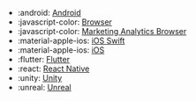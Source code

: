 <!-- To add an entry, first add an SVG logo in overrides/.icons, then add a new line item in the table. Wrap the icon filename in colons to reference it. -->

<div class="grid cards" markdown>

- :android: [Android](/data/sdks/android-kotlin/)
- :javascript-color: [Browser](/data/sdks/browser-2/)
- :javascript-color: [Marketing Analytics Browser](/data/sdks/marketing-analytics-browser/)
- :material-apple-ios: [iOS Swift](/data/sdks/ios-swift/)
- :material-apple-ios: [iOS](/data/sdks/ios/)
- :flutter: [Flutter](/data/sdks/flutter)
- :react: [React Native](/data/sdks/typescript-react-native/)
- :unity: [Unity](/data/sdks/unity/)
- :unreal: [Unreal](/data/sdks/unreal/)
</div>
